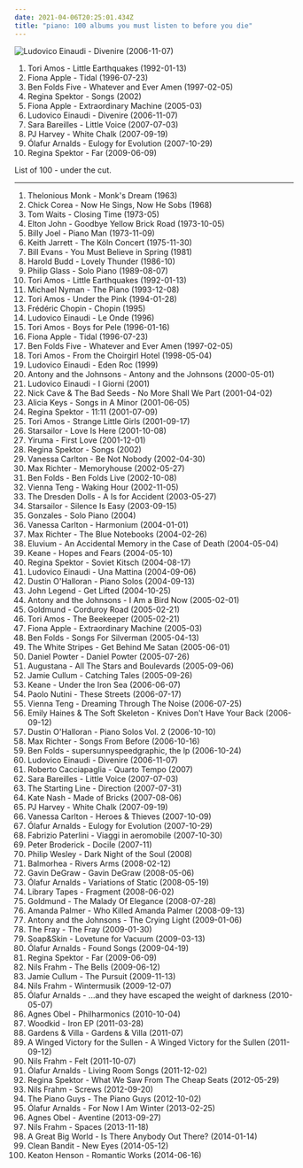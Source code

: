 ```yaml
---
date: 2021-04-06T20:25:01.434Z
title: "piano: 100 albums you must listen to before you die"
---
```

![Ludovico Einaudi - Divenire (2006-11-07)](http://coverartarchive.org/release/cbea7b36-3edb-392a-b703-f4d0b648deed/20544497982-500.jpg "Ludovico Einaudi - Divenire (2006-11-07)")
<ol class="albums">
<li data-cover="http://coverartarchive.org/release/66b1a283-08e3-4096-b4b6-38bb8cba30ab/6560076366-500.jpg" data-tags="alternative, piano, female vocalists, 90s" role="button">Tori Amos - Little Earthquakes (1992-01-13)</li>
<li data-cover="http://coverartarchive.org/release/e1bba6de-84e1-37db-9123-6901cb01ec8d/1402280819-500.jpg" data-tags="female vocalists, alternative" role="button">Fiona Apple - Tidal (1996-07-23)</li>
<li data-cover="http://coverartarchive.org/release/66e02005-e88d-3ccd-9138-c2333238a1da/28605041447-500.jpg" data-tags="piano" role="button">Ben Folds Five - Whatever and Ever Amen (1997-02-05)</li>
<li data-cover="http://coverartarchive.org/release/fcb8a3df-61cc-450e-9c9a-fbcfddffae84/16146902869-500.jpg" data-tags="piano, female vocalists" role="button">Regina Spektor - Songs (2002)</li>
<li data-cover="https://img.discogs.com/gFS5maU7k9Ve_dROF17h9wCtNUg=/fit-in/566x563/filters:strip_icc():format(jpeg):mode_rgb():quality(90)/discogs-images/R-1061572-1189108115.jpeg.jpg" data-tags="female vocalists" role="button">Fiona Apple - Extraordinary Machine (2005-03)</li>
<li data-cover="http://coverartarchive.org/release/cbea7b36-3edb-392a-b703-f4d0b648deed/20544497982-500.jpg" data-tags="piano, contemporary classical, neoclassical" role="button">Ludovico Einaudi - Divenire (2006-11-07)</li>
<li data-cover="http://coverartarchive.org/release/bb65a0e6-41c3-42dc-be56-1e2064eb1b2f/13725245197-500.jpg" data-tags="pop" role="button">Sara Bareilles - Little Voice (2007-07-03)</li>
<li data-cover="http://coverartarchive.org/release/68a8b3b5-b256-4917-8ba0-b74e79bedb44/27171303470-500.jpg" data-tags="piano, alternative" role="button">PJ Harvey - White Chalk (2007-09-19)</li>
<li data-cover="http://coverartarchive.org/release/7ed90c22-74e5-3a9b-a047-5f9bcbcb01bd/1485447652-500.jpg" data-tags="piano, contemporary classical, neoclassical, post-classical, ambient" role="button">Ólafur Arnalds - Eulogy for Evolution (2007-10-29)</li>
<li data-cover="http://coverartarchive.org/release/8de3f2da-225f-49de-bb40-7a58e3bb0518/3715735677-500.jpg" data-tags="pop, piano, anti-folk, indie, alternative, indie pop, indie rock, 00s" role="button">Regina Spektor - Far (2009-06-09)</li>
</ol>
List of 100 - under the cut.
<!-- more -->

_________________

<ol class="albums">
<li data-cover="https://via.placeholder.com/450" data-tags="jazz" role="button">
Thelonious Monk - Monk's Dream (1963)
</li>
<li data-cover="https://via.placeholder.com/450" data-tags="jazz" role="button">
Chick Corea - Now He Sings, Now He Sobs (1968)
</li>
<li data-cover="http://coverartarchive.org/release/d541b67e-e791-4c44-83ac-750ec65c0e6d/14525209827-500.jpg" data-tags="blues, jazz, singer-songwriter" role="button">
Tom Waits - Closing Time (1973-05)
</li>
<li data-cover="http://coverartarchive.org/release/8fd04967-5165-4b76-943d-4f03e53eae4b/2971807601-500.jpg" data-tags="70s, classic rock" role="button">
Elton John - Goodbye Yellow Brick Road (1973-10-05)
</li>
<li data-cover="https://via.placeholder.com/450" data-tags="classic rock, billy joel" role="button">
Billy Joel - Piano Man (1973-11-09)
</li>
<li data-cover="http://coverartarchive.org/release/a48849e9-daed-427a-8f13-b05bbab6a0d5/9519768935-500.jpg" data-tags="jazz, piano" role="button">
Keith Jarrett - The Köln Concert (1975-11-30)
</li>
<li data-cover="http://coverartarchive.org/release/dfc0a733-c158-4eb7-9e4b-2a98492857af/8671054041-500.jpg" data-tags="jazz, piano" role="button">
Bill Evans - You Must Believe in Spring (1981)
</li>
<li data-cover="http://coverartarchive.org/release/f1da6792-3a6a-4e4c-97fc-fc2477b183ef/2906121265-500.jpg" data-tags="ambient, piano, contemporary classical, cinematic, melancholy, minimalism, melancholic, neoclassical, post-classical, piano ambient, contemporary piano, ambient piano" role="button">
Harold Budd - Lovely Thunder (1986-10)
</li>
<li data-cover="https://img.discogs.com/-GN-JQ2oRtEsLWjyv1fd_VXV5dw=/fit-in/600x946/filters:strip_icc():format(jpeg):mode_rgb():quality(90)/discogs-images/R-8846463-1469993526-8129.jpeg.jpg" data-tags="minimalism, piano, minimalist" role="button">
Philip Glass - Solo Piano (1989-08-07)
</li>
<li data-cover="http://coverartarchive.org/release/66b1a283-08e3-4096-b4b6-38bb8cba30ab/6560076366-500.jpg" data-tags="alternative, piano, female vocalists, 90s" role="button">
Tori Amos - Little Earthquakes (1992-01-13)
</li>
<li data-cover="http://coverartarchive.org/release/4bf88b0f-9999-4a7f-b4be-cd7f9e2a8599/28293994702-500.jpg" data-tags="soundtrack, piano" role="button">
Michael Nyman - The Piano (1993-12-08)
</li>
<li data-cover="http://coverartarchive.org/release/716ab432-03be-3567-9d9f-1cbb4736e0dc/24215052902-500.jpg" data-tags="piano, alternative, 90s" role="button">
Tori Amos - Under the Pink (1994-01-28)
</li>
<li data-cover="http://coverartarchive.org/release/f1a4d60a-8910-421c-b4b2-a2ceee5608ce/14901757804-500.jpg" data-tags="classical" role="button">
Frédéric Chopin - Chopin (1995)
</li>
<li data-cover="https://img.discogs.com/ILPIzP6NQlyA2Bf4MgVV7FCUpco=/fit-in/599x586/filters:strip_icc():format(jpeg):mode_rgb():quality(90)/discogs-images/R-997207-1230324129.jpeg.jpg" data-tags="contemporary classical, modern classical, neo-classical, neoclassical, post-classical, neo classical, post classical, postclassical" role="button">
Ludovico Einaudi - Le Onde (1996)
</li>
<li data-cover="http://coverartarchive.org/release/4cd43e6e-df96-3546-8343-870035e5eaf6/21952897279-500.jpg" data-tags="alternative, piano, female vocalists" role="button">
Tori Amos - Boys for Pele (1996-01-16)
</li>
<li data-cover="http://coverartarchive.org/release/e1bba6de-84e1-37db-9123-6901cb01ec8d/1402280819-500.jpg" data-tags="female vocalists, alternative" role="button">
Fiona Apple - Tidal (1996-07-23)
</li>
<li data-cover="http://coverartarchive.org/release/66e02005-e88d-3ccd-9138-c2333238a1da/28605041447-500.jpg" data-tags="piano" role="button">
Ben Folds Five - Whatever and Ever Amen (1997-02-05)
</li>
<li data-cover="http://coverartarchive.org/release/2996ae5b-d50c-4278-bf43-9205d1d5f6b0/25001847121-500.jpg" data-tags="alternative, female vocalists, 90s" role="button">
Tori Amos - From the Choirgirl Hotel (1998-05-04)
</li>
<li data-cover="http://coverartarchive.org/release/96aedd99-3e56-423b-a5d7-b9d813b160fd/9237060116-500.jpg" data-tags="piano" role="button">
Ludovico Einaudi - Eden Roc (1999)
</li>
<li data-cover="https://img.discogs.com/2Nsb4ANVHI78wwu_I9bV5338tgs=/fit-in/600x595/filters:strip_icc():format(jpeg):mode_rgb():quality(90)/discogs-images/R-238611-1337445441-3800.jpeg.jpg" data-tags="chamber pop, piano" role="button">
Antony and the Johnsons - Antony and the Johnsons (2000-05-01)
</li>
<li data-cover="http://coverartarchive.org/release/aa6ad077-6428-4d8f-a779-6ff7ef6b7f5b/7766810050-500.jpg" data-tags="piano" role="button">
Ludovico Einaudi - I Giorni (2001)
</li>
<li data-cover="http://coverartarchive.org/release/ccad03b6-c236-488f-9e9a-271449f88bdf/16938333495-500.jpg" data-tags="rock, alternative rock, 2000s, mute records" role="button">
Nick Cave & The Bad Seeds - No More Shall We Part (2001-04-02)
</li>
<li data-cover="http://coverartarchive.org/release/f9e26af6-a546-484f-b409-e71da896fc64/10741523166-500.jpg" data-tags="soul, rnb" role="button">
Alicia Keys - Songs in A Minor (2001-06-05)
</li>
<li data-cover="http://coverartarchive.org/release/df05a613-0cde-4f9c-bf69-59bd3b76be3e/5817135757-500.jpg" data-tags="jazz, piano, anti-folk" role="button">
Regina Spektor - 11:11 (2001-07-09)
</li>
<li data-cover="http://coverartarchive.org/release/a7ccb022-f437-4492-8eee-8f85d85cdb96/2098090328-500.jpg" data-tags="covers, cover" role="button">
Tori Amos - Strange Little Girls (2001-09-17)
</li>
<li data-cover="https://img.discogs.com/E7K2dUvuC731u-MhaenRXESSYbk=/fit-in/600x596/filters:strip_icc():format(jpeg):mode_rgb():quality(90)/discogs-images/R-1320995-1209578279.jpeg.jpg" data-tags="britpop, british" role="button">
Starsailor - Love Is Here (2001-10-08)
</li>
<li data-cover="http://coverartarchive.org/release/4c843654-e93a-4145-b623-14e6df9e294f/13289739357-500.jpg" data-tags="yiruma, piano" role="button">
Yiruma - First Love (2001-12-01)
</li>
<li data-cover="http://coverartarchive.org/release/fcb8a3df-61cc-450e-9c9a-fbcfddffae84/16146902869-500.jpg" data-tags="piano, female vocalists" role="button">
Regina Spektor - Songs (2002)
</li>
<li data-cover="https://img.discogs.com/dkhZXlvLTx_aGR7ZToz677n-kns=/fit-in/600x600/filters:strip_icc():format(jpeg):mode_rgb():quality(90)/discogs-images/R-369088-1210402893.jpeg.jpg" data-tags="pop" role="button">
Vanessa Carlton - Be Not Nobody (2002-04-30)
</li>
<li data-cover="http://coverartarchive.org/release/e33c6e6c-d0cf-4c56-abe8-c37bfa649dd4/18075614007-500.jpg" data-tags="contemporary classical, post-classical, neoclassical, neo-classical, modern classical, postclassical" role="button">
Max Richter - Memoryhouse (2002-05-27)
</li>
<li data-cover="https://img.discogs.com/73BdnpsuWQGksqOP1uxii3rMTx0=/fit-in/300x300/filters:strip_icc():format(jpeg):mode_rgb():quality(90)/discogs-images/R-6230561-1489031293-8189.jpeg.jpg" data-tags="piano rock" role="button">
Ben Folds - Ben Folds Live (2002-10-08)
</li>
<li data-cover="http://coverartarchive.org/release/1d089bd9-3344-4de7-bf3f-678d3cf70a76/9205163692-500.jpg" data-tags="piano" role="button">
Vienna Teng - Waking Hour (2002-11-05)
</li>
<li data-cover="http://coverartarchive.org/release/8d1aa57c-5145-4fc9-803d-13638827fe31/6324371592-500.jpg" data-tags="cabaret" role="button">
The Dresden Dolls - A Is for Accident (2003-05-27)
</li>
<li data-cover="https://img.discogs.com/jrWVzobDRoF5M8iFRO0_ha-z8PQ=/fit-in/600x592/filters:strip_icc():format(jpeg):mode_rgb():quality(90)/discogs-images/R-434193-1482085620-7376.jpeg.jpg" data-tags="britpop, indie rock" role="button">
Starsailor - Silence Is Easy (2003-09-15)
</li>
<li data-cover="http://coverartarchive.org/release/cbb6fa2e-393f-39a4-94cc-21caa3baf782/4514952186-500.jpg" data-tags="piano" role="button">
Gonzales - Solo Piano (2004)
</li>
<li data-cover="http://coverartarchive.org/release/ab94f081-aff2-4b3b-ad08-0b410fd80654/11066105660-500.jpg" data-tags="pop, female vocalists, piano" role="button">
Vanessa Carlton - Harmonium (2004-01-01)
</li>
<li data-cover="http://coverartarchive.org/release/ea46398a-5501-45ec-a5f5-09a29d031f45/22058531098-500.jpg" data-tags="post-classical, contemporary classical, neoclassical, modern classical, neo-classical, piano, neo classical, postclassical, post classical" role="button">
Max Richter - The Blue Notebooks (2004-02-26)
</li>
<li data-cover="http://coverartarchive.org/release/c11fe76c-b6de-4452-a253-41ab877e0dcf/3266021120-500.jpg" data-tags="piano, instrumental" role="button">
Eluvium - An Accidental Memory in the Case of Death (2004-05-04)
</li>
<li data-cover="http://coverartarchive.org/release/2b3a7d38-3a84-368a-8609-e7486f203182/16097162874-500.jpg" data-tags="keane, britpop" role="button">
Keane - Hopes and Fears (2004-05-10)
</li>
<li data-cover="http://coverartarchive.org/release/39af013c-fe41-413e-8909-066147967c57/16197647081-500.jpg" data-tags="singer-songwriter, female vocalists, anti-folk" role="button">
Regina Spektor - Soviet Kitsch (2004-08-17)
</li>
<li data-cover="http://coverartarchive.org/release/5fd13a50-7aee-4338-a1da-de7322a8602b/20520816503-500.jpg" data-tags="contemporary classical, modern classical, neoclassical, neo-classical, post-classical, minimalism, neo classical, minimalist" role="button">
Ludovico Einaudi - Una Mattina (2004-09-06)
</li>
<li data-cover="http://coverartarchive.org/release/b8f6d5b5-5049-4960-8a56-1a6a155e8501/6155056655-500.jpg" data-tags="piano, contemporary classical, neoclassical, post-classical, neo-classical, modern classical" role="button">
Dustin O'Halloran - Piano Solos (2004-09-13)
</li>
<li data-cover="https://img.discogs.com/6o0kSzwGbQoieBogv-1J7NZu0OU=/fit-in/600x588/filters:strip_icc():format(jpeg):mode_rgb():quality(90)/discogs-images/R-590002-1348400015-6358.jpeg.jpg" data-tags="soul, rnb" role="button">
John Legend - Get Lifted (2004-10-25)
</li>
<li data-cover="http://coverartarchive.org/release/27877053-2d88-48a1-8f3f-cab6e8c35cbd/8815137840-500.jpg" data-tags="singer-songwriter, 00s" role="button">
Antony and the Johnsons - I Am a Bird Now (2005-02-01)
</li>
<li data-cover="http://coverartarchive.org/release/426b3f5f-9aeb-4978-9b33-1699ff208be7/21277413638-500.jpg" data-tags="piano, ambient" role="button">
Goldmund - Corduroy Road (2005-02-21)
</li>
<li data-cover="http://coverartarchive.org/release/ad7247da-24c2-4bd3-b17f-31077f50f693/2596514590-500.jpg" data-tags="alternative, female vocalists, singer-songwriter, piano" role="button">
Tori Amos - The Beekeeper (2005-02-21)
</li>
<li data-cover="https://img.discogs.com/gFS5maU7k9Ve_dROF17h9wCtNUg=/fit-in/566x563/filters:strip_icc():format(jpeg):mode_rgb():quality(90)/discogs-images/R-1061572-1189108115.jpeg.jpg" data-tags="female vocalists" role="button">
Fiona Apple - Extraordinary Machine (2005-03)
</li>
<li data-cover="http://coverartarchive.org/release/9c960edc-6d64-4224-91cb-ad5d190687a4/13095766194-500.jpg" data-tags="piano, singer-songwriter, piano rock" role="button">
Ben Folds - Songs For Silverman (2005-04-13)
</li>
<li data-cover="http://coverartarchive.org/release/86c7166f-433c-47f1-a32d-1fa699d54b3f/4817263003-500.jpg" data-tags="rock, alternative rock" role="button">
The White Stripes - Get Behind Me Satan (2005-06-01)
</li>
<li data-cover="http://coverartarchive.org/release/6ef93fc8-79d2-411e-a999-a2bc1a310f5b/6514416116-500.jpg" data-tags="pop" role="button">
Daniel Powter - Daniel Powter (2005-07-26)
</li>
<li data-cover="http://coverartarchive.org/release/78e0a82c-f6e3-45fe-8f5c-190ae91bf357/5143039917-500.jpg" data-tags="rock, alternative, augustana" role="button">
Augustana - All The Stars and Boulevards (2005-09-06)
</li>
<li data-cover="https://via.placeholder.com/450" data-tags="jazz" role="button">
Jamie Cullum - Catching Tales (2005-09-26)
</li>
<li data-cover="http://coverartarchive.org/release/2990c760-3bb2-38c2-bcf5-fc67df98280f/6784302382-500.jpg" data-tags="britpop, indie" role="button">
Keane - Under the Iron Sea (2006-06-07)
</li>
<li data-cover="http://coverartarchive.org/release/0f6aee88-6d56-34d2-a628-eead929a45e3/6358999364-500.jpg" data-tags="pop, singer-songwriter, indie" role="button">
Paolo Nutini - These Streets (2006-07-17)
</li>
<li data-cover="http://coverartarchive.org/release/cf5da5f5-72fe-4803-8f6b-1f52027fd3cf/27690898148-500.jpg" data-tags="vienna teng, female vocalists, piano" role="button">
Vienna Teng - Dreaming Through The Noise (2006-07-25)
</li>
<li data-cover="https://img.discogs.com/UtBi7t1DXERRrdvkcTSdW3nD98A=/fit-in/600x600/filters:strip_icc():format(jpeg):mode_rgb():quality(90)/discogs-images/R-792756-1325069657.jpeg.jpg" data-tags="indie, female vocalists, piano" role="button">
Emily Haines & The Soft Skeleton - Knives Don't Have Your Back (2006-09-12)
</li>
<li data-cover="https://img.discogs.com/NvmRufaO2RAjrDAztOYOP4V7aso=/fit-in/600x550/filters:strip_icc():format(jpeg):mode_rgb():quality(90)/discogs-images/R-956459-1177242914.jpeg.jpg" data-tags="piano, contemporary classical, neoclassical, post-classical, neo-classical, modern classical" role="button">
Dustin O'Halloran - Piano Solos Vol. 2 (2006-10-10)
</li>
<li data-cover="https://img.discogs.com/5OSwaqyOlT6TwkXSohtqnpJQKho=/fit-in/350x350/filters:strip_icc():format(jpeg):mode_rgb():quality(90)/discogs-images/R-852834-1165827984.jpeg.jpg" data-tags="contemporary classical, modern classical, post-classical, neoclassical, neo-classical, piano, neo classical, postclassical, post classical, modern composition" role="button">
Max Richter - Songs From Before (2006-10-16)
</li>
<li data-cover="http://coverartarchive.org/release/06baafe3-f311-45f1-bab7-97d6aaa7ea64/10383788528-500.jpg" data-tags="rock, singer-songwriter, piano" role="button">
Ben Folds - supersunnyspeedgraphic, the lp (2006-10-24)
</li>
<li data-cover="http://coverartarchive.org/release/cbea7b36-3edb-392a-b703-f4d0b648deed/20544497982-500.jpg" data-tags="piano, contemporary classical, neoclassical" role="button">
Ludovico Einaudi - Divenire (2006-11-07)
</li>
<li data-cover="http://coverartarchive.org/release/6f858c76-5c51-45d8-a70d-4eec13b0e1ab/6037380306-500.jpg" data-tags="piano" role="button">
Roberto Cacciapaglia - Quarto Tempo (2007)
</li>
<li data-cover="http://coverartarchive.org/release/bb65a0e6-41c3-42dc-be56-1e2064eb1b2f/13725245197-500.jpg" data-tags="pop" role="button">
Sara Bareilles - Little Voice (2007-07-03)
</li>
<li data-cover="http://coverartarchive.org/release/ece9c44a-274a-44c1-92f0-2962ed4810a1/9182091321-500.jpg" data-tags="alternative, alternative rock, emo, piano, pop punk, virgin, cds, the starting line, bands with a certain something, dumb feelgood thrash, albums terry own, the starting line - direction, two thousand eleven" role="button">
The Starting Line - Direction (2007-07-31)
</li>
<li data-cover="https://img.discogs.com/G-80IlCFUDTqAssTbS0pDeA3AcI=/fit-in/600x596/filters:strip_icc():format(jpeg):mode_rgb():quality(90)/discogs-images/R-1104100-1465185364-3063.jpeg.jpg" data-tags="indie pop, british" role="button">
Kate Nash - Made of Bricks (2007-08-06)
</li>
<li data-cover="http://coverartarchive.org/release/68a8b3b5-b256-4917-8ba0-b74e79bedb44/27171303470-500.jpg" data-tags="piano, alternative" role="button">
PJ Harvey - White Chalk (2007-09-19)
</li>
<li data-cover="http://coverartarchive.org/release/dcc94adf-cfca-49a6-8bb6-5e59f995e39c/18172595821-500.jpg" data-tags="pop, piano, female vocalists, singer-songwriter" role="button">
Vanessa Carlton - Heroes & Thieves (2007-10-09)
</li>
<li data-cover="http://coverartarchive.org/release/7ed90c22-74e5-3a9b-a047-5f9bcbcb01bd/1485447652-500.jpg" data-tags="piano, contemporary classical, neoclassical, post-classical, ambient" role="button">
Ólafur Arnalds - Eulogy for Evolution (2007-10-29)
</li>
<li data-cover="https://img.discogs.com/KYEqn02LdGFfnMIKLYNyJHv0myY=/fit-in/600x600/filters:strip_icc():format(jpeg):mode_rgb():quality(90)/discogs-images/R-2382326-1280766630.jpeg.jpg" data-tags="piano" role="button">
Fabrizio Paterlini - Viaggi in aeromobile (2007-10-30)
</li>
<li data-cover="http://coverartarchive.org/release/be0d3350-c06e-4f65-b43e-35454398d9d6/17591709960-500.jpg" data-tags="piano, ambient" role="button">
Peter Broderick - Docile (2007-11)
</li>
<li data-cover="http://coverartarchive.org/release/9d716046-80f2-4bc7-9a74-27838a8e4460/5825272609-500.jpg" data-tags="piano" role="button">
Philip Wesley - Dark Night of the Soul (2008)
</li>
<li data-cover="http://coverartarchive.org/release/7595a6c9-7ae5-4dc3-b9d1-c96f1a928f45/11979030393-500.jpg" data-tags="post-rock, piano, instrumental, ambient" role="button">
Balmorhea - Rivers Arms (2008-02-12)
</li>
<li data-cover="http://coverartarchive.org/release/e6454561-2af7-460b-9b8c-d482b7c8a49d/15751521122-500.jpg" data-tags="pop, pop rock, male vocalists" role="button">
Gavin DeGraw - Gavin DeGraw (2008-05-06)
</li>
<li data-cover="http://coverartarchive.org/release/f7fda273-5504-47f0-a249-1d646ea3d517/5930060763-500.jpg" data-tags="neo-classical, contemporary classical, modern classical, neoclassical, post-classical, piano, neo classical, postclassical, post classical" role="button">
Ólafur Arnalds - Variations of Static (2008-05-19)
</li>
<li data-cover="http://coverartarchive.org/release/0ab3e83e-9828-4653-b15d-68364cfeb9f6/6687658194-500.jpg" data-tags="neoclassical, contemporary classical, post-classical, modern classical, piano, neo-classical" role="button">
Library Tapes - Fragment (2008-06-02)
</li>
<li data-cover="http://coverartarchive.org/release/336b5981-acbf-4993-9138-a15fa2b533b0/4577888247-500.jpg" data-tags="neoclassical, post-classical, piano, contemporary classical, neo-classical, ambient, modern classical" role="button">
Goldmund - The Malady Of Elegance (2008-07-28)
</li>
<li data-cover="http://coverartarchive.org/release/5048b8c6-1214-4836-a48f-c2df38eaf099/7240585489-500.jpg" data-tags="alternative, cabaret" role="button">
Amanda Palmer - Who Killed Amanda Palmer (2008-09-13)
</li>
<li data-cover="http://coverartarchive.org/release/0c48ecde-bde3-4a26-9d55-edfd21555f62/9823776819-500.jpg" data-tags="alternative, 00s" role="button">
Antony and the Johnsons - The Crying Light (2009-01-06)
</li>
<li data-cover="http://coverartarchive.org/release/52711131-54dc-3d9b-9cc1-1e8cd8bfe928/28917100418-500.jpg" data-tags="rock, alternative rock" role="button">
The Fray - The Fray (2009-01-30)
</li>
<li data-cover="https://img.discogs.com/5ULMdii6V1Px_WEq_Gnq-FYTwV4=/fit-in/500x500/filters:strip_icc():format(jpeg):mode_rgb():quality(90)/discogs-images/R-1690134-1266618713.jpeg.jpg" data-tags="piano" role="button">
Soap&Skin - Lovetune for Vacuum (2009-03-13)
</li>
<li data-cover="http://coverartarchive.org/release/705de6f0-e4a1-4d0e-bef7-eeae4f5115b5/5930038642-500.jpg" data-tags="contemporary classical, modern classical, neoclassical, post-classical, neo-classical, piano, neo classical, postclassical, post classical" role="button">
Ólafur Arnalds - Found Songs (2009-04-19)
</li>
<li data-cover="http://coverartarchive.org/release/8de3f2da-225f-49de-bb40-7a58e3bb0518/3715735677-500.jpg" data-tags="pop, piano, anti-folk, indie, alternative, indie pop, indie rock, 00s" role="button">
Regina Spektor - Far (2009-06-09)
</li>
<li data-cover="http://coverartarchive.org/release/d1dc2a35-d7c3-3523-97c6-8e452d483b06/3629230950-500.jpg" data-tags="piano, contemporary classical, neoclassical, post-classical" role="button">
Nils Frahm - The Bells (2009-06-12)
</li>
<li data-cover="http://coverartarchive.org/release/d69e9013-4413-4051-92c8-1741b4534259/8127539569-500.jpg" data-tags="jazz" role="button">
Jamie Cullum - The Pursuit (2009-11-13)
</li>
<li data-cover="http://coverartarchive.org/release/40180f9e-b9c1-4bc4-958c-1499bfa3d3ea/19110230455-500.jpg" data-tags="modern classical, contemporary classical, neoclassical, post-classical, neo-classical, piano" role="button">
Nils Frahm - Wintermusik (2009-12-07)
</li>
<li data-cover="https://img.discogs.com/-0O4p9AqqjSpbkHhZotoEBz1Efg=/fit-in/600x561/filters:strip_icc():format(jpeg):mode_rgb():quality(90)/discogs-images/R-2267354-1458916937-8797.jpeg.jpg" data-tags="contemporary classical, neoclassical, modern classical, post-classical, neo-classical, piano" role="button">
Ólafur Arnalds - ...and they have escaped the weight of darkness (2010-05-07)
</li>
<li data-cover="http://coverartarchive.org/release/8e211044-0d50-4d93-a010-a006a3c4057c/1929739348-500.jpg" data-tags="acoustic, instrumental, ambient, female vocal" role="button">
Agnes Obel - Philharmonics (2010-10-04)
</li>
<li data-cover="http://coverartarchive.org/release/33a8f17b-10c0-40f3-8a6c-3711b0bceda0/2926396596-500.jpg" data-tags="indie folk" role="button">
Woodkid - Iron EP (2011-03-28)
</li>
<li data-cover="https://img.discogs.com/Ll36NBjtqv0fDTCYzQtfA1_T3w8=/fit-in/600x600/filters:strip_icc():format(jpeg):mode_rgb():quality(90)/discogs-images/R-2980187-1542833662-2055.jpeg.jpg" data-tags="ambient, downtempo, piano, psychedelic, night, rainy day, and now slowly open your eyes, the apocalypse will begin in five minutes, one of those quiet ones" role="button">
Gardens & Villa - Gardens & Villa (2011-07)
</li>
<li data-cover="http://coverartarchive.org/release/566e2e7c-9cc6-41f9-864c-2bb65f540436/3979522473-500.jpg" data-tags="modern classical, contemporary classical, neoclassical, post-classical, neo-classical, piano, neo classical, postclassical, post classical" role="button">
A Winged Victory for the Sullen - A Winged Victory for the Sullen (2011-09-12)
</li>
<li data-cover="http://coverartarchive.org/release/def95a4a-16c7-4c32-bd31-b947222e3be3/2750964464-500.jpg" data-tags="contemporary classical, neoclassical, post-classical, modern classical, neo-classical, piano" role="button">
Nils Frahm - Felt (2011-10-07)
</li>
<li data-cover="http://coverartarchive.org/release/56a15cf2-a435-48c9-8fdc-642e24aff561/4237979092-500.jpg" data-tags="contemporary classical, neoclassical, post-classical, neo-classical, modern classical, piano" role="button">
Ólafur Arnalds - Living Room Songs (2011-12-02)
</li>
<li data-cover="http://coverartarchive.org/release/5f6b55a2-bb35-424f-8eb9-47307c4b5768/3469428927-500.jpg" data-tags="alternative" role="button">
Regina Spektor - What We Saw From The Cheap Seats (2012-05-29)
</li>
<li data-cover="https://img.discogs.com/Djv5b13QAyfy5eLM5VjnWXwJMGA=/fit-in/600x600/filters:strip_icc():format(jpeg):mode_rgb():quality(90)/discogs-images/R-5746150-1586903982-4077.jpeg.jpg" data-tags="contemporary classical, neoclassical, post-classical, piano, modern classical, neo-classical" role="button">
Nils Frahm - Screws (2012-09-20)
</li>
<li data-cover="http://coverartarchive.org/release/c3662da7-dd97-481e-bc61-3d046cccc51b/7638922855-500.jpg" data-tags="piano" role="button">
The Piano Guys - The Piano Guys (2012-10-02)
</li>
<li data-cover="http://coverartarchive.org/release/c05a9fd9-d173-444e-a08a-65b65251a852/6168548089-500.jpg" data-tags="contemporary classical, neoclassical, post-classical, modern classical, neo-classical, piano, neo classical, postclassical, post classical" role="button">
Ólafur Arnalds - For Now I Am Winter (2013-02-25)
</li>
<li data-cover="http://coverartarchive.org/release/2d012e66-6759-485b-beb5-00532c46a386/8544215048-500.jpg" data-tags="folk, singer-songwriter, piano" role="button">
Agnes Obel - Aventine (2013-09-27)
</li>
<li data-cover="http://coverartarchive.org/release/18992f07-6b19-4d6f-8083-4e5204a153de/7220911774-500.jpg" data-tags="piano, contemporary classical, post-classical, modern classical, neo-classical, neoclassical, ambient, alternative, cinematic, melancholy, minimalism, melancholic, experimental-ambient, minimal ambient, minimalist, modern composition, piano ambient, contemporary piano, ambient piano, minimal piano" role="button">
Nils Frahm - Spaces (2013-11-18)
</li>
<li data-cover="http://coverartarchive.org/release/ac04d3f9-567e-4804-99b5-aaab5d1052d6/7273707025-500.jpg" data-tags="indie, pop" role="button">
A Great Big World - Is There Anybody Out There? (2014-01-14)
</li>
<li data-cover="http://coverartarchive.org/release/8c976f66-b784-4e09-be74-455f150a8082/7586223644-500.jpg" data-tags="house, classical crossover, electronic" role="button">
Clean Bandit - New Eyes (2014-05-12)
</li>
<li data-cover="http://coverartarchive.org/release/d06faeb4-4ca4-4552-938c-66516e11f161/9582088894-500.jpg" data-tags="contemporary classical" role="button">
Keaton Henson - Romantic Works (2014-06-16)
</li>
</ol>